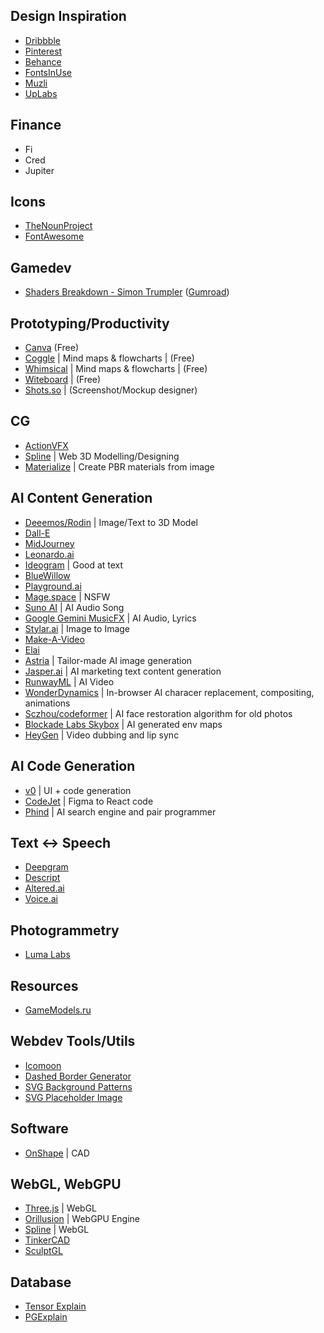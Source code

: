 ## Design Inspiration
- [Dribbble](https://dribbble.com)
- [Pinterest](https://pinterest.com)
- [Behance](https://www.behance.net)
- [FontsInUse](https://fontsinuse.com)
- [Muzli](https://muz.li)
- [UpLabs](https://www.uplabs.com)

## Finance
- Fi
- Cred
- Jupiter

## Icons
- [TheNounProject](https://thenounproject.com)
- [FontAwesome](https://fontawesome.com)

## Gamedev
- [Shaders Breakdown - Simon Trumpler](https://simonschreibt.de/) ([Gumroad](https://simonschreibt.gumroad.com/))

## Prototyping/Productivity
- [Canva](https://www.canva.com/) (Free)
- [Coggle](https://coggle.it/) | Mind maps & flowcharts | (Free)
- [Whimsical](https://whimsical.com/) | Mind maps & flowcharts | (Free)
- [Witeboard](https://witeboard.com/) | (Free)
- [Shots.so](https://shots.so/) | (Screenshot/Mockup designer)

## CG
- [ActionVFX](https://www.actionvfx.com/)
- [Spline](https://spline.design/) | Web 3D Modelling/Designing
- [Materialize](https://boundingboxsoftware.com/materialize/index.php) | Create PBR materials from image

## AI Content Generation
- [Deeemos/Rodin](https://hyperhuman.deemos.com/rodin) | Image/Text to 3D Model
- [Dall-E](https://labs.openai.com/)
- [MidJourney](https://www.midjourney.com/)
- [Leonardo.ai](https://app.leonardo.ai/)
- [Ideogram](https://ideogram.ai/) | Good at text 
- [BlueWillow](https://www.bluewillow.ai/)
- [Playground.ai](https://playgroundai.com/)
- [Mage.space](https://www.mage.space/) | NSFW
- [Suno AI](https://app.suno.ai/) | AI Audio Song
- [Google Gemini MusicFX](https://aitestkitchen.withgoogle.com/tools/music-fx) | AI Audio, Lyrics
- [Stylar.ai](https://www.stylar.ai/) | Image to Image
- [Make-A-Video](https://makeavideo.studio/)
- [Elai](https://elai.io/)
- [Astria](https://www.strmr.com/) | Tailor-made AI image generation
- [Jasper.ai](https://app.jasper.ai/) | AI marketing text content generation
- [RunwayML](https://runwayml.com/) | AI Video
- [WonderDynamics](https://wonderdynamics.com/) | In-browser AI characer replacement, compositing, animations
- [Sczhou/codeformer](https://replicate.com/sczhou/codeformer) | AI face restoration algorithm for old photos
- [Blockade Labs Skybox](https://skybox.blockadelabs.com/) | AI generated env maps
- [HeyGen](https://labs.heygen.com/video-translate) | Video dubbing and lip sync

## AI Code Generation
- [v0](https://v0.dev/) | UI + code generation
- [CodeJet](https://www.codejet.ai/) | Figma to React code
- [Phind](https://www.phind.com/) | AI search engine and pair programmer

## Text <-> Speech
- [Deepgram](https://deepgram.com/)
- [Descript](https://www.descript.com/)
- [Altered.ai](https://www.altered.ai/)
- [Voice.ai](https://voice.ai/)

## Photogrammetry
- [Luma Labs](https://lumalabs.ai/)

## Resources
- [GameModels.ru](https://gamemodels.ru/)

## Webdev Tools/Utils
- [Icomoon](https://icomoon.io/app/)
- [Dashed Border Generator](https://kovart.github.io/dashed-border-generator/)
- [SVG Background Patterns](https://heropatterns.com/)
- [SVG Placeholder Image](https://rohangaikwad.github.io/svg-backgrounds/)

## Software
- [OnShape](https://www.onshape.com/en/) | CAD

## WebGL, WebGPU
- [Three.js](https://threejs.org/) | WebGL
- [Orillusion](https://www.orillusion.com/en/) | WebGPU Engine
- [Spline](https://spline.design/) | WebGL
- [TinkerCAD](https://www.tinkercad.com/)
- [SculptGL](https://stephaneginier.com/sculptgl/)

## Database
- [Tensor Explain](https://explain.tensor.ru/)
- [PGExplain](https://www.pgexplain.dev/)
